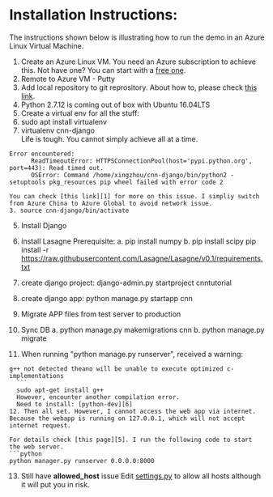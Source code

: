 # Installation Instructions:
The instructions shown below is illustrating how to run the demo in an Azure Linux Virtual Machine.

1. Create an Azure Linux VM. You need an Azure subscription to achieve this. Not have one? You can start with a [free one][3].
2. Remote to Azure VM - Putty
2. Add local repository to git reprository. About how to, please check [this link][2].
3. Python 2.7.12 is coming out of box with Ubuntu 16.04LTS
4. Create a virtual env for all the stuff:
  1. sudo apt install virtualenv
  2. virtualenv cnn-django  
  Life is tough. You cannot simply achieve all at a time.
  ```
  Error encountered:
		ReadTimeoutError: HTTPSConnectionPool(host='pypi.python.org', port=443): Read timed out.
		OSError: Command /home/xingzhou/cnn-django/bin/python2 - setuptools pkg_resources pip wheel failed with error code 2
  ```
	You can check [this link][1] for more on this issue. I simpliy switch from Azure China to Azure Global to avoid network issue. 
	3. source cnn-django/bin/activate
5. Install Django
6. install Lasagne
	Prerequisite:
		a. pip install numpy
		b. pip install scipy
	pip install -r https://raw.githubusercontent.com/Lasagne/Lasagne/v0.1/requirements.txt
	
7. create django project: django-admin.py startproject cnntutorial
8. create django app: python manage.py startapp cnn
9. Migrate APP files from test server to production
10. Sync DB
		a. python manage.py makemigrations cnn
		b. python manage.py migrate
11. When running "python manage.py runserver", received a warning:

  ```
  g++ not detected theano will be unable to execute optimized c-implementations
	```
	sudo apt-get install g++
	However, encounter another compilation error.	
	Need to install: [python-dev][6]
12. Then all set. However, I cannot access the web app via internet. Because the webapp is running on 127.0.0.1, which will not accept internet request.
  
  For details check [this page][5]. I run the following code to start the web server.
  ```python
  python manager.py runserver 0.0.0.0:8000
  ```  
13. Still have **allowed_host** issue
Edit [settings.py][4] to allow all hosts although it will put you in risk.
  
  
[1]: http://m.blog.csdn.net/article/details?id=51775896
[2]: https://help.github.com/articles/adding-an-existing-project-to-github-using-the-command-line/
[3]: https://azure.microsoft.com/en-us/free/
[4]: /cnntutorial/settings.py
[5]: https://docs.djangoproject.com/en/1.10/ref/django-admin/
[6]: http://stackoverflow.com/questions/21530577/fatal-error-python-h-no-such-file-or-directory
